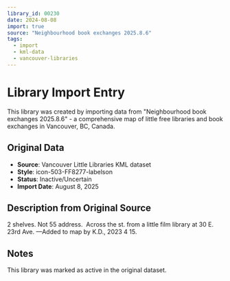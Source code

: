 ```yaml
---
library_id: 00230
date: 2024-08-08
import: true
source: "Neighbourhood book exchanges 2025.8.6"
tags:
  - import
  - kml-data
  - vancouver-libraries
---
```


# Library Import Entry

This library was created by importing data from "Neighbourhood book exchanges 2025.8.6" - a comprehensive map of little free libraries and book exchanges in Vancouver, BC, Canada.

## Original Data

- **Source**: Vancouver Little Libraries KML dataset
- **Style**: icon-503-FF8277-labelson
- **Status**: Inactive/Uncertain
- **Import Date**: August 8, 2025

## Description from Original Source

2 shelves.
Not 55 address.  Across the st. from a little film library at 30 E. 23rd Ave.
—Added to map by K.D., 2023 4 15. 



## Notes

This library was marked as active in the original dataset.
